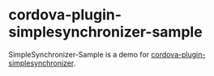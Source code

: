 # cordova-plugin-simplesynchronizer-sample

SimpleSynchronizer-Sample is a demo for [cordova-plugin-simplesynchronizer](https://github.com/aristofanio/cordova-plugin-simplesynchronizer).

